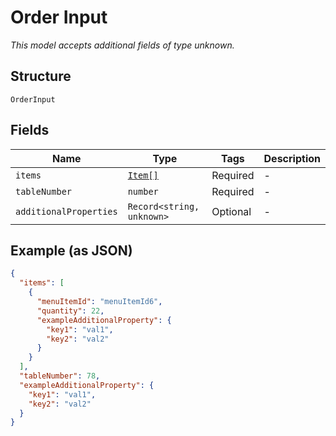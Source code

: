 
# Order Input

*This model accepts additional fields of type unknown.*

## Structure

`OrderInput`

## Fields

| Name | Type | Tags | Description |
|  --- | --- | --- | --- |
| `items` | [`Item[]`](../../doc/models/item.md) | Required | - |
| `tableNumber` | `number` | Required | - |
| `additionalProperties` | `Record<string, unknown>` | Optional | - |

## Example (as JSON)

```json
{
  "items": [
    {
      "menuItemId": "menuItemId6",
      "quantity": 22,
      "exampleAdditionalProperty": {
        "key1": "val1",
        "key2": "val2"
      }
    }
  ],
  "tableNumber": 78,
  "exampleAdditionalProperty": {
    "key1": "val1",
    "key2": "val2"
  }
}
```

